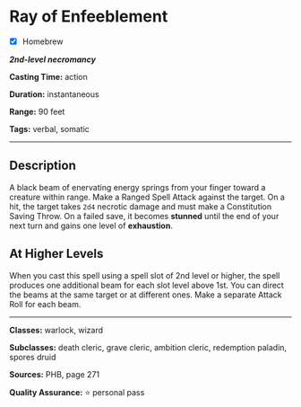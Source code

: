 # Ray of Enfeeblement

- [x] Homebrew

***2nd-level necromancy***

**Casting Time:** action

**Duration:** instantaneous

**Range:** 90 feet

**Tags:** verbal, somatic

---

## Description
A black beam of enervating energy springs from your finger toward a creature within range.
Make a Ranged Spell Attack against the target.
On a hit, the target takes `2d4` necrotic damage and must make a Constitution Saving Throw.
On a failed save, it becomes **stunned** until the end of your next turn and gains one level of **exhaustion**.

## At Higher Levels
When you cast this spell using a spell slot of 2nd level or higher, the spell produces one additional beam for each slot level above 1st.
You can direct the beams at the same target or at different ones.
Make a separate Attack Roll for each beam.

---

**Classes:** warlock, wizard

**Subclasses:** death cleric, grave cleric, ambition cleric, redemption paladin, spores druid

**Sources:** PHB, page 271

**Quality Assurance:** :star: personal pass

